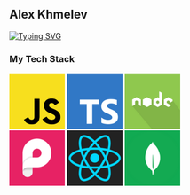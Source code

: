 ## Alex Khmelev

<a href="https://git.io/typing-svg"><img src="https://readme-typing-svg.demolab.com?font=JetBrains+Mono&pause=1000&width=435&height=30&lines=JS+developer;6%2B+years+of+experience" alt="Typing SVG" /></a>

### My Tech Stack
<div>
  <img alt="js logo" src="https://github.com/mdgfox/mdgfox/blob/main/assets/js.png?raw=true" width="100">
  <img alt="ts logo" src="https://github.com/mdgfox/mdgfox/blob/main/assets/ts.png?raw=true" width="100">
  <img alt="node logo" src="https://github.com/mdgfox/mdgfox/blob/main/assets/node.png?raw=true" width="100">
</div>
<div>
  <img alt="pixijs logo" src="https://github.com/mdgfox/mdgfox/blob/main/assets/pixijs.png?raw=true" width="100">
  <img alt="react logo" src="https://github.com/mdgfox/mdgfox/blob/main/assets/react.png?raw=true" width="100">
  <img alt="mongo logo" src="https://github.com/mdgfox/mdgfox/blob/main/assets/mongo.png?raw=true" width="100">
</div>


<!--
**mdgfox/mdgfox** is a ✨ _special_ ✨ repository because its `README.md` (this file) appears on your GitHub profile.
-->
